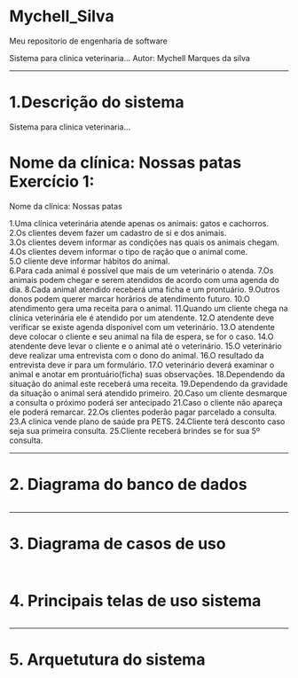 # Mychell_Silva
Meu repositorio de engenharia de software

Sistema para clinica veterinaria...
Autor: Mychell Marques da silva

---
# 1.Descrição do sistema

Sistema para clinica veterinaria...

Nome da clínica: Nossas patas
Exercício 1:
=======
Nome da clínica:
Nossas patas

1.Uma clínica veterinária atende apenas os animais: gatos e cachorros.                        
2.Os clientes devem fazer um cadastro de si e dos animais.                                    
3.Os clientes devem informar as condições nas quais os animais chegam.                        
4.Os clientes devem informar o tipo de ração que o animal come.                               
5.O cliente deve informar hábitos do animal.                                                  
6.Para cada animal é possível que mais de um veterinário o atenda. 
7.Os animais podem chegar e serem atendidos de acordo com uma agenda do dia. 
8.Cada animal atendido receberá uma ficha e um prontuário. 
9.Outros donos podem querer marcar horários de atendimento futuro. 
10.O atendimento gera uma receita para o animal. 
11.Quando um cliente chega na clínica veterinária ele é atendido por um atendente. 
12.O atendente deve verificar se existe agenda disponível com um veterinário. 
13.O atendente deve colocar o cliente e seu animal na fila de espera, se for o caso. 
14.O atendente deve levar o cliente e o animal até o veterinário. 
15.O veterinário deve realizar uma entrevista com o dono do animal. 
16.O resultado da entrevista deve ir para um formulário. 
17.O veterinário deverá examinar o animal e anotar em prontuário(ficha) suas observações. 
18.Dependendo da situação do animal este receberá uma receita.
19.Dependendo da gravidade da situação o animal será atendido primeiro.
20.Caso um cliente desmarque a consulta o próximo poderá ser antecipado
21.Caso o cliente não apareça ele poderá remarcar.
22.Os clientes poderão pagar parcelado a consulta.
23.A clinica vende plano de saúde pra PETS.
24.Cliente terá desconto caso seja sua primeira consulta.
25.Cliente receberá brindes se for sua 5º consulta.



---
# 2. Diagrama do banco de dados

![]()

---
# 3. Diagrama de casos de uso 

![]()
---
# 4. Principais telas de uso sistema

![]()

---
# 5. Arquetutura do sistema

![]()
